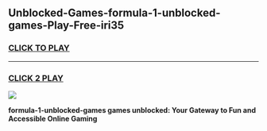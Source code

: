 
## Unblocked-Games-formula-1-unblocked-games-Play-Free-iri35
<h3>
<a href="https://premium76.site?title=formula-1-unblocked-games&ref=18A1">CLICK TO PLAY</a></h3>
<hr>

<h3>
<a href="https://premium76.site?title=formula-1-unblocked-games&ref=18A1">CLICK 2 PLAY</a>
  
</h3>

<a href="https://premium76.site?title=formula-1-unblocked-games&ref=18A1"><img src="https://clearcache.store/games.png"></a>


**formula-1-unblocked-games games unblocked: Your Gateway to Fun and Accessible Online Gaming**
